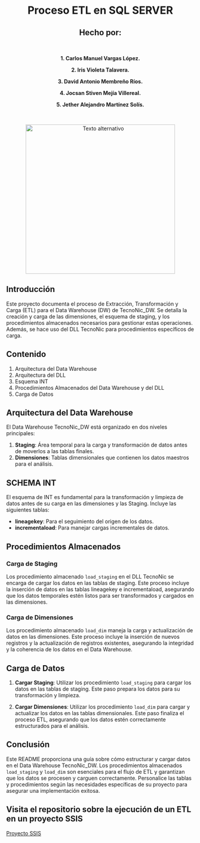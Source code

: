 <div align="center">

# Proceso ETL en SQL SERVER

## Hecho por:

<br/>

<p> <strong> 1. Carlos Manuel Vargas López. </strong></p>
<p> <strong> 2. Iris Violeta Talavera. </strong></p>
<p> <strong> 3. David Antonio Membreño Ríos. </strong></p>
<p> <strong> 4. Jocsan Stiven Mejía Villereal. </strong></p>
<p> <strong> 5. Jether Alejandro Martínez Solís. </strong></p>

<br/>

<p align="center">
  <img src="https://th.bing.com/th/id/OIP.wp7VLwfL8Z8gsOHP1J3i8wHaEn?rs=1&pid=ImgDetMain" alt="Texto alternativo" width="400">
</p>

</div>



## Introducción
Este proyecto documenta el proceso de Extracción, Transformación y Carga (ETL) para el Data Warehouse (DW) de TecnoNic_DW. Se detalla la creación y carga de las dimensiones, el esquema de staging, y los procedimientos almacenados necesarios para gestionar estas operaciones. Además, se hace uso del DLL TecnoNic para procedimientos específicos de carga.

## Contenido
1. Arquitectura del Data Warehouse
2. Arquitectura del DLL
3. Esquema INT
4. Procedimientos Almacenados del Data Warehouse y del DLL
5. Carga de Datos

## Arquitectura del Data Warehouse
El Data Warehouse TecnoNic_DW está organizado en dos niveles principales:

1. **Staging**: Área temporal para la carga y transformación de datos antes de moverlos a las tablas finales.
2. **Dimensiones**: Tablas dimensionales que contienen los datos maestros para el análisis.

## SCHEMA INT

El esquema de INT es fundamental para la transformación y limpieza de datos antes de su carga en las dimensiones y las Staging. Incluye las siguientes tablas:

- **lineagekey**: Para el seguimiento del origen de los datos.
- **incrementaload**: Para manejar cargas incrementales de datos.

## Procedimientos Almacenados

### Carga de Staging
Los procedimiento almacenado `load_staging` en el DLL TecnoNic se encarga de cargar los datos en las tablas de staging. Este proceso incluye la inserción de datos en las tablas lineagekey e incrementaload, asegurando que los datos temporales estén listos para ser transformados y cargados en las dimensiones.

### Carga de Dimensiones
Los procedimiento almacenado `load_dim` maneja la carga y actualización de datos en las dimensiones. Este proceso incluye la inserción de nuevos registros y la actualización de registros existentes, asegurando la integridad y la coherencia de los datos en el Data Warehouse.

## Carga de Datos

1. **Cargar Staging**: Utilizar los procedimiento `load_staging` para cargar los datos en las tablas de staging. Este paso prepara los datos para su transformación y limpieza.
   
2. **Cargar Dimensiones**: Utilizar los procedimiento `load_dim` para cargar y actualizar los datos en las tablas dimensionales. Este paso finaliza el proceso ETL, asegurando que los datos estén correctamente estructurados para el análisis.

## Conclusión
Este README proporciona una guía sobre cómo estructurar y cargar datos en el Data Warehouse TecnoNic_DW. Los procedimientos almacenados `load_staging` y `load_dim` son esenciales para el flujo de ETL y garantizan que los datos se procesen y carguen correctamente. Personalice las tablas y procedimientos según las necesidades específicas de su proyecto para asegurar una implementación exitosa.

## Visita el repositorio sobre la ejecución de un ETL en un proyecto SSIS 

[Proyecto SSIS](https://github.com/david-mrios/ETL-SSIS.git)

